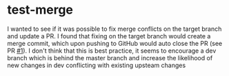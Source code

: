 # test-merge
I wanted to see if it was possible to fix merge conflicts on the target branch and update a PR. I found that fixing on the target branch would create a merge commit, which upon pushing to GitHub would auto close the PR (see PR [#1](https://github.com/sirchras/test-merge/pull/1)). I don't think that this is best practice, it seems to encourage a dev branch which is behind the master branch and increase the likelihood of new changes in dev conflicting with existing upsteam changes
